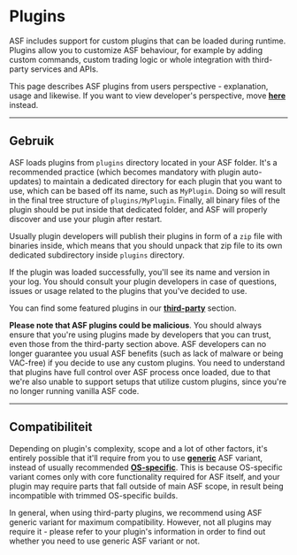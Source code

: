 # Plugins

ASF includes support for custom plugins that can be loaded during runtime. Plugins allow you to customize ASF behaviour, for example by adding custom commands, custom trading logic or whole integration with third-party services and APIs.

This page describes ASF plugins from users perspective - explanation, usage and likewise. If you want to view developer's perspective, move **[here](https://github.com/JustArchiNET/ArchiSteamFarm/wiki/Plugins-development)** instead.

---

## Gebruik

ASF loads plugins from `plugins` directory located in your ASF folder. It's a recommended practice (which becomes mandatory with plugin auto-updates) to maintain a dedicated directory for each plugin that you want to use, which can be based off its name, such as `MyPlugin`. Doing so will result in the final tree structure of `plugins/MyPlugin`. Finally, all binary files of the plugin should be put inside that dedicated folder, and ASF will properly discover and use your plugin after restart.

Usually plugin developers will publish their plugins in form of a `zip` file with binaries inside, which means that you should unpack that zip file to its own dedicated subdirectory inside `plugins` directory.

If the plugin was loaded successfully, you'll see its name and version in your log. You should consult your plugin developers in case of questions, issues or usage related to the plugins that you've decided to use.

You can find some featured plugins in our **[third-party](https://github.com/JustArchiNET/ArchiSteamFarm/wiki/Third-party#asf-plugins)** section.

**Please note that ASF plugins could be malicious**. You should always ensure that you're using plugins made by developers that you can trust, even those from the third-party section above. ASF developers can no longer guarantee you usual ASF benefits (such as lack of malware or being VAC-free) if you decide to use any custom plugins. You need to understand that plugins have full control over ASF process once loaded, due to that we're also unable to support setups that utilize custom plugins, since you're no longer running vanilla ASF code.

---

## Compatibiliteit

Depending on plugin's complexity, scope and a lot of other factors, it's entirely possible that it'll require from you to use **[generic](https://github.com/JustArchiNET/ArchiSteamFarm/wiki/Setting-up#generic-setup)** ASF variant, instead of usually recommended **[OS-specific](https://github.com/JustArchiNET/ArchiSteamFarm/wiki/Setting-up#os-specific-setup)**. This is because OS-specific variant comes only with core functionality required for ASF itself, and your plugin may require parts that fall outside of main ASF scope, in result being incompatible with trimmed OS-specific builds.

In general, when using third-party plugins, we recommend using ASF generic variant for maximum compatibility. However, not all plugins may require it - please refer to your plugin's information in order to find out whether you need to use generic ASF variant or not.